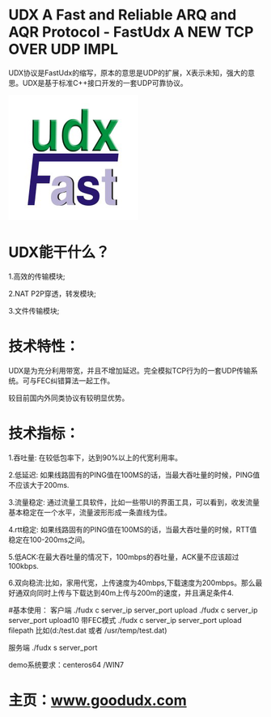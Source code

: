 # UDX A Fast and Reliable ARQ and AQR Protocol - FastUdx A NEW TCP OVER UDP IMPL

UDX协议是FastUdx的缩写，原本的意思是UDP的扩展，X表示未知，强大的意思。UDX是基于标准C++接口开发的一套UDP可靠协议。

![image](https://github.com/HeyFox/UDX/blob/main/my_logo_big.png)


# UDX能干什么？

 1.高效的传输模块;
 
 2.NAT P2P穿透，转发模块;
 
 3.文件传输模块;

# 技术特性：

 UDX是为充分利用带宽，并且不增加延迟。完全模拟TCP行为的一套UDP传输系统。可与FEC纠错算法一起工作。
 
 较目前国内外同类协议有较明显优势。

# 技术指标：

 1.吞吐量: 在较低包率下，达到90%以上的代宽利用率。
 
 2.低延迟: 如果线路固有的PING值在100MS的话，当最大吞吐量的时候，PING值不应该大于200ms.
 
 3.流量稳定: 通过流量工具软件，比如一些带UI的界面工具，可以看到，收发流量基本稳定在一个水平，流量波形形成一条直线为佳。

 4.rtt稳定: 如果线路固有的PING值在100MS的话，当最大吞吐量的时候，RTT值稳定在100-200ms之间。
 
 5.低ACK:在最大吞吐量的情况下，100mbps的吞吐量，ACK量不应该超过100kbps.

 6.双向稳流:比如，家用代宽，上传速度为40mbps,下载速度为200mbps。那么最好通双向同时上传与下载达到40m上传与200m的速度，并且满足条件4.


#基本使用：
客户端
./fudx c server_ip server_port upload
./fudx c server_ip server_port  upload10  带FEC模式
./fudx c server_ip server_port upload filepath   比如(d:/test.dat 或者 /usr/temp/test.dat)

服务端 
./fudx s server_port

demo系统要求：centeros64 /WIN7
# 主页：www.goodudx.com
